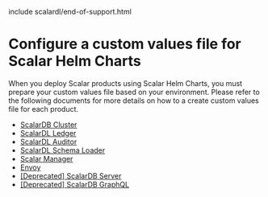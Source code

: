 include scalardl/end-of-support.html

# Configure a custom values file for Scalar Helm Charts

When you deploy Scalar products using Scalar Helm Charts, you must prepare your custom values file based on your environment. Please refer to the following documents for more details on how to a create custom values file for each product.

* [ScalarDB Cluster](./configure-custom-values-scalardb-cluster.md)
* [ScalarDL Ledger](./configure-custom-values-scalardl-ledger.md)
* [ScalarDL Auditor](./configure-custom-values-scalardl-auditor.md)
* [ScalarDL Schema Loader](./configure-custom-values-scalardl-schema-loader.md)
* [Scalar Manager](./configure-custom-values-scalar-manager.md)
* [Envoy](./configure-custom-values-envoy.md)
* [[Deprecated] ScalarDB Server](./configure-custom-values-scalardb.md)
* [[Deprecated] ScalarDB GraphQL](./configure-custom-values-scalardb-graphql.md)
